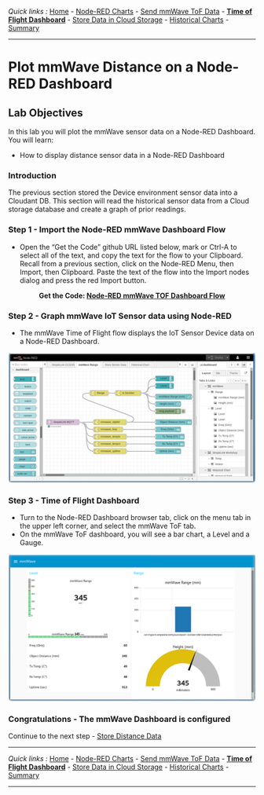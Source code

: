 *Quick links :*
[Home](/README.md) - [Node-RED Charts](DASHBOARD.md) - [Send mmWave ToF Data](MMWAVETOF.md) - [**Time of Flight Dashboard**](TOFDASH.md) - [Store Data in Cloud Storage](CLOUDANT.md) - [Historical Charts](HISTORY.md) - [Summary](SUMMARY.md)
***

# Plot mmWave Distance on a Node-RED Dashboard

## Lab Objectives

In this lab you will plot the mmWave sensor data on a Node-RED Dashboard.  You will learn:

- How to display distance sensor data in a Node-RED Dashboard

### Introduction

The previous section stored the Device environment sensor data into a Cloudant DB.  This section will read the historical sensor data from a Cloud storage database and create a graph of prior readings.

### Step 1 - Import the Node-RED mmWave Dashboard Flow

- Open the “Get the Code” github URL listed below, mark or Ctrl-A to select all of the text, and copy the text for the flow to your Clipboard. Recall from a previous section, click on the Node-RED Menu, then Import, then Clipboard. Paste the text of the flow into the Import nodes dialog and press the red Import button.

<p align="center">
  <strong>Get the Code: <a href="/flows/NRD-mmWave-SensorData.json">Node-RED mmWave TOF Dashboard Flow</strong></a>
</p>


### Step 2 - Graph mmWave IoT Sensor data using Node-RED

- The mmWave Time of Flight flow displays the IoT Sensor Device data on a Node-RED Dashboard.

![Node-RED mmWave ToF Flow](/screenshots/NRD-TI-mmWave-Dashboard-flow.png)

### Step 3 - Time of Flight Dashboard

- Turn to the Node-RED Dashboard browser tab, click on the menu tab in the upper left corner, and select the mmWave ToF tab.
- On the mmWave ToF dashboard, you will see a bar chart, a Level and a Gauge.

![Node-RED mmWave ToF Flow](/screenshots/NRD-TI-mmWave-Dashboard.png)

### Congratulations - The mmWave Dashboard is configured
Continue to the next step - [Store Distance Data](CLOUDANT.md)

***
*Quick links :*
[Home](/README.md) - [Node-RED Charts](DASHBOARD.md) - [Send mmWave ToF Data](MMWAVETOF.md) - [**Time of Flight Dashboard**](TOFDASH.md) - [Store Data in Cloud Storage](CLOUDANT.md) - [Historical Charts](HISTORY.md) - [Summary](SUMMARY.md)
***
